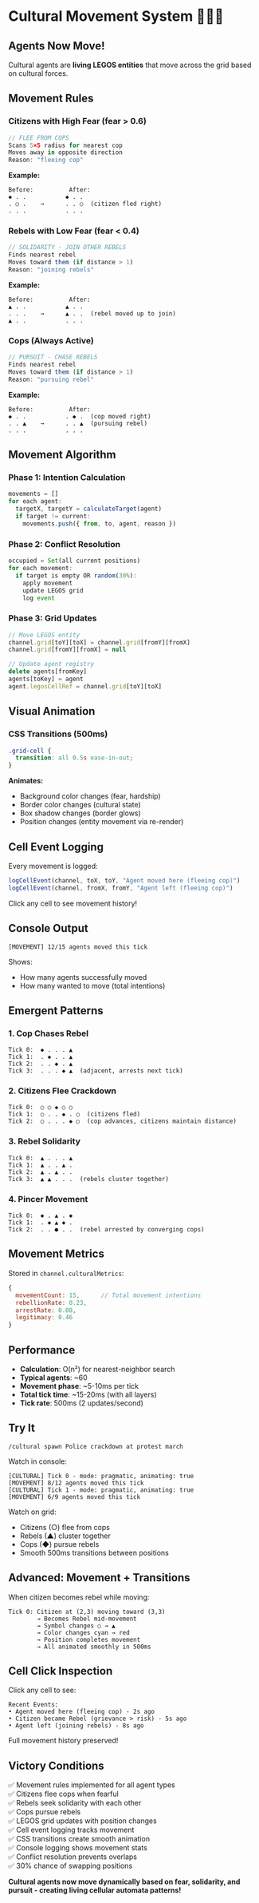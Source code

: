 # Cultural Movement System 🏃‍♂️💨

## Agents Now Move!

Cultural agents are **living LEGOS entities** that move across the grid based on cultural forces.

## Movement Rules

### Citizens with High Fear (fear > 0.6)
```javascript
// FLEE FROM COPS
Scans 5×5 radius for nearest cop
Moves away in opposite direction
Reason: "fleeing cop"
```

**Example:**
```
Before:          After:
◆ . .           ◆ . .
. ○ .    →      . . ○  (citizen fled right)
. . .           . . .
```

### Rebels with Low Fear (fear < 0.4)
```javascript
// SOLIDARITY - JOIN OTHER REBELS
Finds nearest rebel
Moves toward them (if distance > 1)
Reason: "joining rebels"
```

**Example:**
```
Before:          After:
▲ . .           ▲ . .
. . .    →      ▲ . .  (rebel moved up to join)
▲ . .           . . .
```

### Cops (Always Active)
```javascript
// PURSUIT - CHASE REBELS
Finds nearest rebel
Moves toward them (if distance > 1)
Reason: "pursuing rebel"
```

**Example:**
```
Before:          After:
◆ . .           . ◆ .  (cop moved right)
. . ▲    →      . . ▲  (pursuing rebel)
. . .           . . .
```

## Movement Algorithm

### Phase 1: Intention Calculation
```javascript
movements = []
for each agent:
  targetX, targetY = calculateTarget(agent)
  if target != current:
    movements.push({ from, to, agent, reason })
```

### Phase 2: Conflict Resolution
```javascript
occupied = Set(all current positions)
for each movement:
  if target is empty OR random(30%):
    apply movement
    update LEGOS grid
    log event
```

### Phase 3: Grid Updates
```javascript
// Move LEGOS entity
channel.grid[toY][toX] = channel.grid[fromY][fromX]
channel.grid[fromY][fromX] = null

// Update agent registry
delete agents[fromKey]
agents[toKey] = agent
agent.legosCellRef = channel.grid[toY][toX]
```

## Visual Animation

### CSS Transitions (500ms)
```css
.grid-cell {
  transition: all 0.5s ease-in-out;
}
```

**Animates:**
- Background color changes (fear, hardship)
- Border color changes (cultural state)
- Box shadow changes (border glows)
- Position changes (entity movement via re-render)

## Cell Event Logging

Every movement is logged:
```javascript
logCellEvent(channel, toX, toY, "Agent moved here (fleeing cop)")
logCellEvent(channel, fromX, fromY, "Agent left (fleeing cop)")
```

Click any cell to see movement history!

## Console Output

```
[MOVEMENT] 12/15 agents moved this tick
```

Shows:
- How many agents successfully moved
- How many wanted to move (total intentions)

## Emergent Patterns

### 1. Cop Chases Rebel
```
Tick 0:  ◆ . . . ▲
Tick 1:  . ◆ . . ▲
Tick 2:  . . ◆ . ▲
Tick 3:  . . . ◆ ▲  (adjacent, arrests next tick)
```

### 2. Citizens Flee Crackdown
```
Tick 0:  ○ ○ ◆ ○ ○
Tick 1:  ○ . . ◆ . ○  (citizens fled)
Tick 2:  ○ . . . ◆ ○  (cop advances, citizens maintain distance)
```

### 3. Rebel Solidarity
```
Tick 0:  ▲ . . . ▲
Tick 1:  ▲ . . ▲ .
Tick 2:  ▲ . ▲ . .
Tick 3:  ▲ ▲ . . .  (rebels cluster together)
```

### 4. Pincer Movement
```
Tick 0:  ◆ . ▲ . ◆
Tick 1:  . ◆ ▲ ◆ .
Tick 2:  . . ● . .  (rebel arrested by converging cops)
```

## Movement Metrics

Stored in `channel.culturalMetrics`:
```javascript
{
  movementCount: 15,      // Total movement intentions
  rebellionRate: 0.23,
  arrestRate: 0.08,
  legitimacy: 0.46
}
```

## Performance

- **Calculation**: O(n²) for nearest-neighbor search
- **Typical agents**: ~60
- **Movement phase**: ~5-10ms per tick
- **Total tick time**: ~15-20ms (with all layers)
- **Tick rate**: 500ms (2 updates/second)

## Try It

```
/cultural spawn Police crackdown at protest march
```

Watch in console:
```
[CULTURAL] Tick 0 - mode: pragmatic, animating: true
[MOVEMENT] 8/12 agents moved this tick
[CULTURAL] Tick 1 - mode: pragmatic, animating: true
[MOVEMENT] 6/9 agents moved this tick
```

Watch on grid:
- Citizens (○) flee from cops
- Rebels (▲) cluster together
- Cops (◆) pursue rebels
- Smooth 500ms transitions between positions

## Advanced: Movement + Transitions

When citizen becomes rebel while moving:
```
Tick 0: Citizen at (2,3) moving toward (3,3)
        → Becomes Rebel mid-movement
        → Symbol changes ○ → ▲
        → Color changes cyan → red
        → Position completes movement
        → All animated smoothly in 500ms
```

## Cell Click Inspection

Click any cell to see:
```
Recent Events:
• Agent moved here (fleeing cop) - 2s ago
• Citizen became Rebel (grievance > risk) - 5s ago
• Agent left (joining rebels) - 8s ago
```

Full movement history preserved!

## Victory Conditions

✅ Movement rules implemented for all agent types  
✅ Citizens flee cops when fearful  
✅ Rebels seek solidarity with each other  
✅ Cops pursue rebels  
✅ LEGOS grid updates with position changes  
✅ Cell event logging tracks movement  
✅ CSS transitions create smooth animation  
✅ Console logging shows movement stats  
✅ Conflict resolution prevents overlaps  
✅ 30% chance of swapping positions  

**Cultural agents now move dynamically based on fear, solidarity, and pursuit - creating living cellular automata patterns!**
